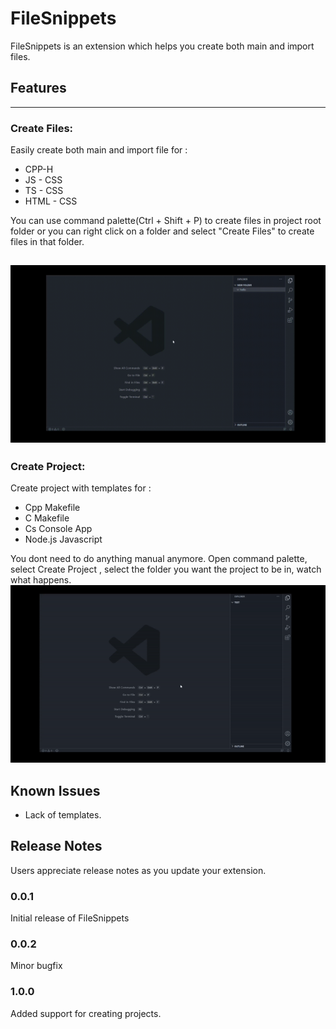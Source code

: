 # FileSnippets 

FileSnippets is an extension which helps you create both main and import files.


## Features
---
### Create Files:
Easily create both main and import file for :
* CPP-H
* JS - CSS
* TS - CSS
* HTML - CSS

You can use command palette(Ctrl + Shift + P) to create files in project root folder or you can right click on a folder and select "Create Files" to create files in that folder.

![Showcase](media/gifs/file-create.gif)
---
### Create Project:
Create project with templates for :
* Cpp Makefile
* C Makefile
* Cs Console App
* Node.js Javascript

You dont need to do anything manual anymore. Open command palette, select Create Project , select the folder you want the project to be in, watch what happens.
![Showcase](media/gifs/project-create.gif)
## Known Issues

* Lack of templates.

## Release Notes

Users appreciate release notes as you update your extension.

### 0.0.1

Initial release of FileSnippets

### 0.0.2

Minor bugfix

### 1.0.0

Added support for creating projects.
